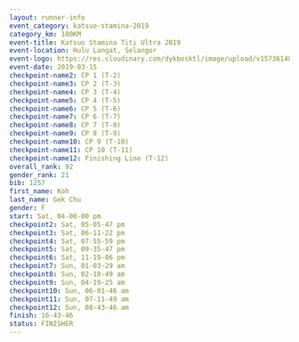 ```yaml
--- 
layout: runner-info 
event_category: katsuo-stamina-2019 
category_km: 100KM 
event-title: Katsuo Stamina Titi Ultra 2019 
event-location: Hulu Langat, Selangor 
event-logo: https://res.cloudinary.com/dykbosktl/image/upload/v1573614825/Logo/Logo_p7ft6n.png 
event-date: 2019-03-15 
checkpoint-name2: CP 1 (T-2) 
checkpoint-name3: CP 2 (T-3) 
checkpoint-name4: CP 3 (T-4) 
checkpoint-name5: CP 4 (T-5) 
checkpoint-name6: CP 5 (T-6) 
checkpoint-name7: CP 6 (T-7) 
checkpoint-name8: CP 7 (T-8) 
checkpoint-name9: CP 8 (T-9) 
checkpoint-name10: CP 9 (T-10) 
checkpoint-name11: CP 10 (T-11) 
checkpoint-name12: Finishing Line (T-12) 
overall_rank: 92
gender_rank: 21
bib: 1257
first_name: Koh
last_name: Gek Chu
gender: F
start: Sat, 04-00-00 pm
checkpoint2: Sat, 05-05-47 pm
checkpoint3: Sat, 06-11-22 pm
checkpoint4: Sat, 07-55-59 pm
checkpoint5: Sat, 09-35-47 pm
checkpoint6: Sat, 11-19-06 pm
checkpoint7: Sun, 01-03-29 am
checkpoint8: Sun, 02-18-49 am
checkpoint9: Sun, 04-19-25 am
checkpoint10: Sun, 06-01-46 am
checkpoint11: Sun, 07-11-49 am
checkpoint12: Sun, 08-43-46 am
finish: 16-43-46
status: FINISHER
--- 
```

